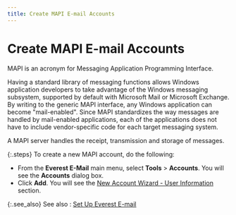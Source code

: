 ```yaml
---
title: Create MAPI E-mail Accounts
---
```


# Create MAPI E-mail Accounts


MAPI is an acronym for Messaging Application Programming Interface.


Having a standard library of messaging functions allows Windows application  developers to take advantage of the Windows messaging subsystem, supported  by default with Microsoft Mail or Microsoft Exchange. By writing to the  generic MAPI interface, any Windows application can become "mail-enabled".  Since MAPI standardizes the way messages are handled by mail-enabled applications,  each of the applications does not have to include vendor-specific code  for each target messaging system.


A MAPI server handles the receipt, transmission and storage of messages.


{:.steps}
To create a new MAPI account, do the following:

- From the **Everest E-Mail** main menu, select **Tools** > **Accounts**.  You will see the **Accounts** dialog  box.
- Click **Add**. You will see the [New  Account Wizard - User Information]({{site.eml_baseurl}}/misc/new_account_wizard_user_information_mapi.html) section.



{:.see_also}
See also
: [Set Up Everest  E-mail]({{site.eml_baseurl}}/set_up_everest_e_mail.html)
